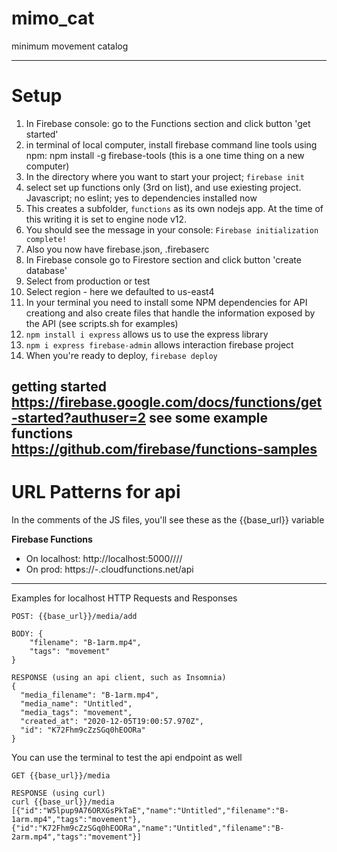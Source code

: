 # mimo_cat
minimum movement catalog

---

# Setup

1. In Firebase console: go to the Functions section and click button 'get started'
2. in terminal of local computer, install firebase command line tools using npm: npm install -g firebase-tools (this is a one time thing on a new computer)
3. In the directory where you want to start your project; `firebase init`
  1. select set up functions only (3rd on list), and use exiesting project. Javascript; no eslint; yes to dependencies installed now
  2. This creates a subfolder, `functions` as its own nodejs app. At the time of this writing it is set to engine node v12.
  3. You should see the message in your console: `Firebase initialization complete!`
  4. Also you now have firebase.json, .firebaserc
4. In Firebase console go to Firestore section and click button 'create database'
  1. Select from production or test
  2. Select region - here we defaulted to us-east4
5. In your terminal you need to install some NPM dependencies for API creationg and also create files that handle the information exposed by the API (see scripts.sh for examples)
  1. `npm install i express` allows us to use the express library
  2. `npm i express firebase-admin` allows interaction firebase project
6. When you're ready to deploy, `firebase deploy`


getting started https://firebase.google.com/docs/functions/get-started?authuser=2
see some example functions https://github.com/firebase/functions-samples
---

# URL Patterns for api

In the comments of the JS files, you'll see these as the {{base_url}} variable

**Firebase Functions**

* On localhost: http://localhost:5000/<project-id>/<region>/<function-name>/<app-routes>
* On prod: https://<hosting-region>-<project-id>.cloudfunctions.net/api

---

Examples for localhost HTTP Requests and Responses

```
POST: {{base_url}}/media/add

BODY: {
	"filename": "B-1arm.mp4",
	"tags": "movement"
}

RESPONSE (using an api client, such as Insomnia) 
{
  "media_filename": "B-1arm.mp4",
  "media_name": "Untitled",
  "media_tags": "movement",
  "created_at": "2020-12-05T19:00:57.970Z",
  "id": "K72Fhm9cZzSGq0hEOORa"
}
```

You can use the terminal to test the api endpoint as well 

```
GET {{base_url}}/media

RESPONSE (using curl)
curl {{base_url}}/media
[{"id":"W5lpup9A76ORXGsPkTaE","name":"Untitled","filename":"B-1arm.mp4","tags":"movement"},{"id":"K72Fhm9cZzSGq0hEOORa","name":"Untitled","filename":"B-2arm.mp4","tags":"movement"}]
```
